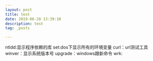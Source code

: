 ```yaml
---
layout: post
title: test
date: 2019-06-28 13:39:10
description: test
tag: _posts

---
```

ntldd:显示程序依赖的库
set:dos下显示所有的环境变量
curl：url测试工具
winver：显示系统版本号
upgrade：windows跟新命令
wrk:
